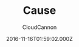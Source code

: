 ---
title: Cause
github: https://github.com/CloudCannon/cause-jekyll-template
demo: https://clean-oryx.cloudvent.net/
author: CloudCannon
ssg:
  - Jekyll
cms:
  - Markdown
date: 2016-11-16T01:59:02.000Z
description: ':tulip: Not for profit template for Jekyll'
draft: true
publish_date: '2016-11-16T01:59:02Z'
update_date: '2021-10-29T07:37:50Z'
github_star: 122
github_fork: 133
---